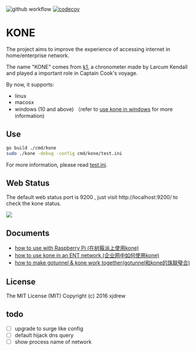
![github workflow](https://github.com/xjdrew/kone/actions/workflows/go.yml/badge.svg)
[![codecov](https://codecov.io/gh/xjdrew/kone/graph/badge.svg?token=cGQLHTtaVc)](https://codecov.io/gh/xjdrew/kone)
# KONE
The project aims to improve the experience of accessing internet in home/enterprise network.

The name "KONE" comes from [k1](https://en.wikipedia.org/wiki/Larcum_Kendall#K1), a chronometer made by Larcum Kendall and played a important role in Captain Cook's voyage.

By now, it supports:

* linux
* macosx
* windows (10 and above) （refer to [use kone in windows](./misc/windows/README.md) for more information)

## Use

```bash
go build ./cmd/kone
sudo ./kone -debug -config cmd/kone/test.ini
```
For more information, please read [test.ini](./cmd/kone/test.ini).

## Web Status
The default web status port is 9200 , just visit http://localhost:9200/ to check the kone status.

<img src=./misc/images/kone_webui.png border=0>

## Documents
* [how to use with Raspberry Pi (在树莓派上使用kone)](./misc/docs/how-to-use-with-raspberry-pi.md)
* [how to use kone in an ENT network (企业网中如何使用kone)](./misc/docs/kone-in-ent-network.md)
* [how to make gotunnel & kone work together(gotunnel和kone的珠联璧合)](./misc/docs/gotunnel-kone-work-together.md)

## License
The MIT License (MIT) Copyright (c) 2016 xjdrew

## todo
- [ ] upgrade to surge like config
- [ ] default hijack dns query
- [ ] show process name of network
